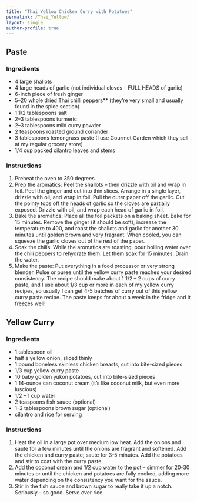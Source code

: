 ```yaml
---
title: "Thai Yellow Chicken Curry with Potatoes"
permalink: /Thai_Yellow/
layout: single
author-profile: true
---
```


## Paste
### Ingredients        
- 4 large shallots
- 4 large heads of garlic (not individual cloves – FULL HEADS of garlic)
- 6-inch piece of fresh ginger
- 5–20 whole dried Thai chilli peppers** (they’re very small and usually found in the spice section)
- 1 1/2 tablespoons salt
- 2–3 tablespoons turmeric
- 2–3 tablespoons mild curry powder
- 2 teaspoons roasted ground coriander
- 3 tablespoons lemongrass paste (I use Gourmet Garden which they sell at my regular grocery store)
- 1/4 cup packed cilantro leaves and stems

### Instructions    
1. Preheat the oven to 350 degrees.
2. Prep the aromatics: Peel the shallots – then drizzle with oil and wrap in foil. Peel the ginger and cut into thin slices. Arrange in a single layer, drizzle with oil, and wrap in foil. Pull the outer paper off the garlic. Cut the pointy tops off the heads of garlic so the cloves are partially exposed. Drizzle with oil, and wrap each head of garlic in foil.
3. Bake the aromatics: Place all the foil packets on a baking sheet. Bake for 15 minutes. Remove the ginger (it should be soft), increase the temperature to 400, and roast the shallots and garlic for another 30 minutes until golden brown and very fragrant. When cooled, you can squeeze the garlic cloves out of the rest of the paper.
4. Soak the chilis: While the aromatics are roasting, pour boiling water over the chili peppers to rehydrate them. Let them soak for 15 minutes. Drain the water.
5. Make the paste: Put everything in a food processor or very strong blender. Pulse or puree until the yellow curry paste reaches your desired consistency. The recipe should make about 1 1/2 – 2 cups of curry paste, and I use about 1/3 cup or more in each of my yellow curry recipes, so usually I can get 4-5 batches of curry out of this yellow curry paste recipe. The paste keeps for about a week in the fridge and it freezes well!

## Yellow Curry                
### Ingredients        
- 1 tablespoon oil
- half a yellow onion, sliced thinly
- 1 pound boneless skinless chicken breasts, cut into bite-sized pieces
- 1/3 cup yellow curry paste
- 10 baby golden yukon potatoes, cut into bite-sized pieces
- 1 14-ounce can coconut cream (it’s like coconut milk, but even more luscious)
- 1/2 – 1 cup water
- 2 teaspoons fish sauce (optional)
- 1–2 tablespoons brown sugar (optional)
- cilantro and rice for serving

### Instructions                     
1. Heat the oil in a large pot over medium low heat. Add the onions and saute for a few minutes until the onions are fragrant and softened. Add the chicken and curry paste; saute for 3-5 minutes. Add the potatoes and stir to coat with the curry paste.
2. Add the coconut cream and 1/2 cup water to the pot – simmer for 20-30 minutes or until the chicken and potatoes are fully cooked, adding more water depending on the consistency you want for the sauce.
3. Stir in the fish sauce and brown sugar to really take it up a notch. Seriously – so good. Serve over rice.

